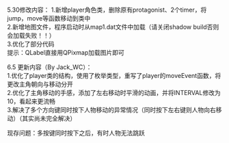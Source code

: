 # 
5.30修改内容：
1.新增player角色类，删除原有protagonist、2个timer，将jump，move等函数移动到类中  
2.新增地图文件，程序启动时从map1.dat文件中加载（请关闭shadow build否则会加载失败！！）  
3.优化了部分代码  
提示：QLabel直接用QPixmap加载图片即可  

6.5 更新内容（By Jack_WC）：   
1.优化了player类的结构，使用了枚举类型，重写了player的moveEvent函数，将更改主角朝向与移动分开  
2.优化了主角移动的手感，添加了左右移动时平滑的动画，并将INTERVAL修改为10，看起来更流畅  
3.解决了多个方向键同时按下人物移动的异常情况（同时按下左右键则人物向右移动）（其实尚未完全解决）  

现存问题：多按键同时按下之后，有时人物无法跳跃  
